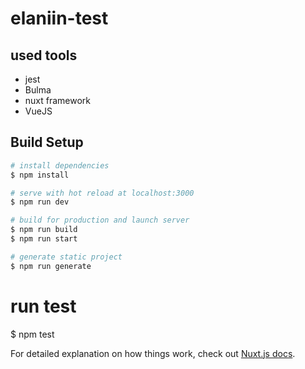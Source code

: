 # elaniin-test

## used tools
- jest
- Bulma
- nuxt framework
- VueJS

## Build Setup

```bash
# install dependencies
$ npm install

# serve with hot reload at localhost:3000
$ npm run dev

# build for production and launch server
$ npm run build
$ npm run start

# generate static project
$ npm run generate
```
# run test
$ npm test

For detailed explanation on how things work, check out [Nuxt.js docs](https://nuxtjs.org).
